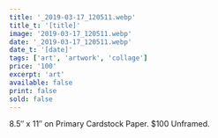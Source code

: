 ```yaml
---
title: '_2019-03-17_120511.webp'
title_t: '[title]'
image: '2019-03-17_120511.webp'
date: '_2019-03-17_120511.webp'
date_t: '[date]'
tags: ['art', 'artwork', 'collage']
price: '100'
excerpt: 'art'
available: false
print: false
sold: false
---
```



8.5″ x 11″ on Primary Cardstock Paper.
$100 Unframed.
